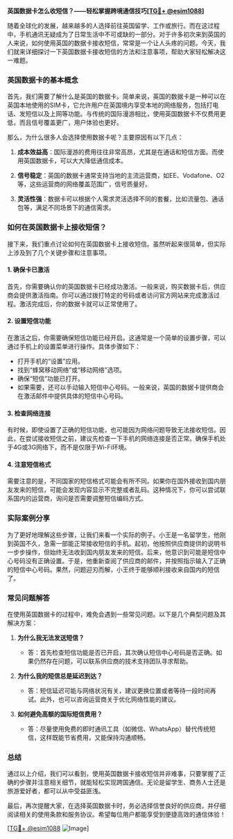 **英国数据卡怎么收短信？——轻松掌握跨境通信技巧[[TG💪+ @esim1088](https://t.me/s/esim1088)]**

随着全球化的发展，越来越多的人选择前往英国留学、工作或旅行。而在这过程中，手机通讯无疑成为了日常生活中不可或缺的一部分。对于许多初次来到英国的人来说，如何使用英国的数据卡接收短信，常常是一个让人头疼的问题。今天，我们就来详细探讨一下英国数据卡接收短信的方法和注意事项，帮助大家轻松解决这一难题。

### 英国数据卡的基本概念

首先，我们需要了解什么是英国的数据卡。简单来说，英国的数据卡是一种可以在英国本地使用的SIM卡，它允许用户在英国境内享受本地的网络服务，包括打电话、发短信以及上网等功能。与传统的国际漫游相比，使用英国数据卡不仅费用更低，而且信号覆盖更广，用户体验也更好。

那么，为什么很多人会选择使用数据卡呢？主要原因有以下几点：

1. **成本效益高**：国际漫游的费用往往非常高昂，尤其是在通话和短信方面。而使用英国数据卡，可以大大降低通信成本。
   
2. **信号稳定**：英国的数据卡通常支持当地的主流运营商，如EE、Vodafone、O2等，这些运营商的网络覆盖范围广，信号质量好。

3. **灵活性强**：数据卡可以根据个人需求灵活选择不同的套餐，比如流量包、通话包等，满足不同场景下的通信需求。

### 如何在英国数据卡上接收短信？

接下来，我们重点讨论如何在英国数据卡上接收短信。虽然听起来很简单，但实际上涉及到了几个关键步骤和注意事项。

#### 1. 确保卡已激活

首先，你需要确认你的英国数据卡已经成功激活。一般来说，购买数据卡后，供应商会提供激活指南。你可以通过拨打特定的号码或者访问官方网站来完成激活过程。激活完成后，你的数据卡就可以正常使用了。

#### 2. 设置短信功能

在激活之后，你需要确保短信功能已经开启。这通常是一个简单的设置步骤，可以通过手机上的设置菜单进行操作。具体步骤如下：

- 打开手机的“设置”应用。
- 找到“蜂窝移动网络”或“移动网络”选项。
- 确保“短信”功能已打开。
- 如果需要，还可以手动输入短信中心号码。一般来说，英国的数据卡提供商会在激活邮件中提供具体的短信中心号码。

#### 3. 检查网络连接

有时候，即使设置了正确的短信功能，也可能因为网络问题导致无法接收短信。因此，在尝试接收短信之前，建议先检查一下手机的网络连接是否正常。确保手机处于4G或3G网络下，而不是仅限于Wi-Fi环境。

#### 4. 注意短信格式

需要注意的是，不同国家的短信格式可能会有所不同。如果你在国外接收到国内朋友发来的短信，可能会发现内容显示不完整或者乱码。这种情况下，你可以尝试联系国内的运营商，询问是否需要调整短信编码方式。

### 实际案例分享

为了更好地理解这些步骤，让我们来看一个实际的例子。小王是一名留学生，他刚到英国不久，急需一部能正常接收短信的手机。起初，他按照供应商提供的说明书一步步操作，但始终无法收到国内朋友发来的短信。后来，他意识到可能是短信中心号码没有正确设置。于是，他重新查阅了供应商的邮件，并按照指示输入了正确的短信中心号码。果然，问题迎刃而解，小王终于能够顺利接收来自国内的短信了。

### 常见问题解答

在使用英国数据卡的过程中，难免会遇到一些常见问题。以下是几个典型问题及其解决方案：

1. **为什么我无法发送短信？**
   - 答：首先检查短信功能是否已开启，其次确认短信中心号码是否正确。如果仍然存在问题，可以联系供应商的技术支持团队寻求帮助。

2. **为什么我的短信总是延迟到达？**
   - 答：短信延迟可能与网络状况有关，建议更换位置或者等待一段时间再试。此外，也可以咨询运营商关于优化网络性能的建议。

3. **如何避免高额的国际短信费用？**
   - 答：尽量使用免费的即时通讯工具（如微信、WhatsApp）替代传统短信，这样既能节省费用，又能保持沟通顺畅。

### 总结

通过以上介绍，我们可以看到，使用英国数据卡接收短信并非难事，只要掌握了正确的步骤并注意相关细节，就能轻松实现跨国通信。无论是留学生、商务人士还是旅游爱好者，都可以从中受益匪浅。

最后，再次提醒大家，在选择英国数据卡时，务必选择信誉良好的供应商，并仔细阅读相关的使用条款和服务协议。希望每位用户都能享受到便捷高效的通信体验！

[[TG💪+ @esim1088](https://t.me/s/esim1088) ![Image](https://i.postimg.cc/4NQfJmqS/Snipaste-2025-05-13-00-14-12.png)]